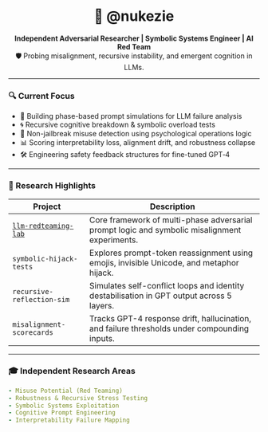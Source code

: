 <h1 align="center">🧠 @nukezie</h1>
<p align="center">
  <strong>Independent Adversarial Researcher | Symbolic Systems Engineer | AI Red Team</strong><br>
  🛡️ Probing misalignment, recursive instability, and emergent cognition in LLMs.
</p>

---

### 🔍 Current Focus

- 🧩 Building phase-based prompt simulations for LLM failure analysis
- 🌀 Recursive cognitive breakdown & symbolic overload tests
- 🧠 Non-jailbreak misuse detection using psychological operations logic
- 📊 Scoring interpretability loss, alignment drift, and robustness collapse
- 🛠️ Engineering safety feedback structures for fine-tuned GPT‑4

---

### 🧪 Research Highlights

| Project | Description |
|--------|-------------|
| [`llm-redteaming-lab`](https://github.com/nukezie/llm-redteaming-lab) | Core framework of multi-phase adversarial prompt logic and symbolic misalignment experiments. |
| `symbolic-hijack-tests` | Explores prompt-token reassignment using emojis, invisible Unicode, and metaphor hijack. |
| `recursive-reflection-sim` | Simulates self-conflict loops and identity destabilisation in GPT output across 5 layers. |
| `misalignment-scorecards` | Tracks GPT-4 response drift, hallucination, and failure thresholds under compounding inputs. |

---

### 🎓 Independent Research Areas

```yaml
- Misuse Potential (Red Teaming)
- Robustness & Recursive Stress Testing
- Symbolic Systems Exploitation
- Cognitive Prompt Engineering
- Interpretability Failure Mapping
